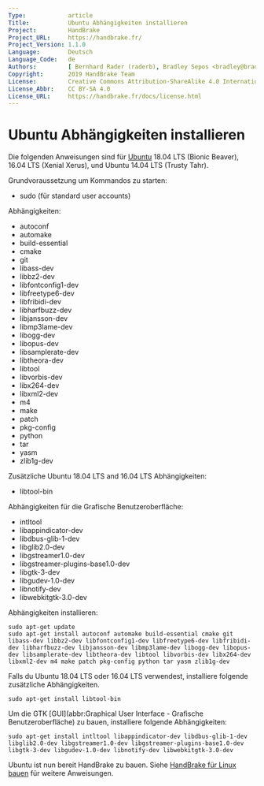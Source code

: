 ```yaml
---
Type:            article
Title:           Ubuntu Abhängigkeiten installieren
Project:         HandBrake
Project_URL:     https://handbrake.fr/
Project_Version: 1.1.0
Language:        Deutsch
Language_Code:   de
Authors:         [ Bernhard Rader (raderb), Bradley Sepos <bradley@bradleysepos.com> (BradleyS) ]
Copyright:       2019 HandBrake Team
License:         Creative Commons Attribution-ShareAlike 4.0 International
License_Abbr:    CC BY-SA 4.0
License_URL:     https://handbrake.fr/docs/license.html
---
```


Ubuntu Abhängigkeiten installieren
=================================

Die folgenden Anweisungen sind für [Ubuntu](https://www.ubuntu.com) 18.04 LTS (Bionic Beaver), 16.04 LTS (Xenial Xerus), und Ubuntu 14.04 LTS (Trusty Tahr).

Grundvoraussetzung um Kommandos zu starten:

- sudo (für standard user accounts)

Abhängigkeiten:

- autoconf
- automake
- build-essential
- cmake
- git
- libass-dev
- libbz2-dev
- libfontconfig1-dev
- libfreetype6-dev
- libfribidi-dev
- libharfbuzz-dev
- libjansson-dev
- libmp3lame-dev
- libogg-dev
- libopus-dev
- libsamplerate-dev
- libtheora-dev
- libtool
- libvorbis-dev
- libx264-dev
- libxml2-dev
- m4
- make
- patch
- pkg-config
- python
- tar
- yasm
- zlib1g-dev

Zusätzliche Ubuntu 18.04 LTS and 16.04 LTS Abhängigkeiten:

- libtool-bin

Abhängigkeiten für die Grafische Benutzeroberfläche:

- intltool
- libappindicator-dev
- libdbus-glib-1-dev
- libglib2.0-dev
- libgstreamer1.0-dev
- libgstreamer-plugins-base1.0-dev
- libgtk-3-dev
- libgudev-1.0-dev
- libnotify-dev
- libwebkitgtk-3.0-dev

Abhängigkeiten installieren:

    sudo apt-get update
    sudo apt-get install autoconf automake build-essential cmake git libass-dev libbz2-dev libfontconfig1-dev libfreetype6-dev libfribidi-dev libharfbuzz-dev libjansson-dev libmp3lame-dev libogg-dev libopus-dev libsamplerate-dev libtheora-dev libtool libvorbis-dev libx264-dev libxml2-dev m4 make patch pkg-config python tar yasm zlib1g-dev

Falls du Ubuntu 18.04 LTS oder 16.04 LTS verwendest, installiere folgende zusätzliche Abhängigkeiten.

    sudo apt-get install libtool-bin

Um die GTK [GUI](abbr:Graphical User Interface - Grafische Benutzeroberfläche) zu bauen, installiere folgende Abhängigkeiten:

    sudo apt-get install intltool libappindicator-dev libdbus-glib-1-dev libglib2.0-dev libgstreamer1.0-dev libgstreamer-plugins-base1.0-dev libgtk-3-dev libgudev-1.0-dev libnotify-dev libwebkitgtk-3.0-dev

Ubuntu ist nun bereit HandBrake zu bauen. Siehe [HandBrake für Linux bauen](build-linux.html) für weitere Anweisungen.

